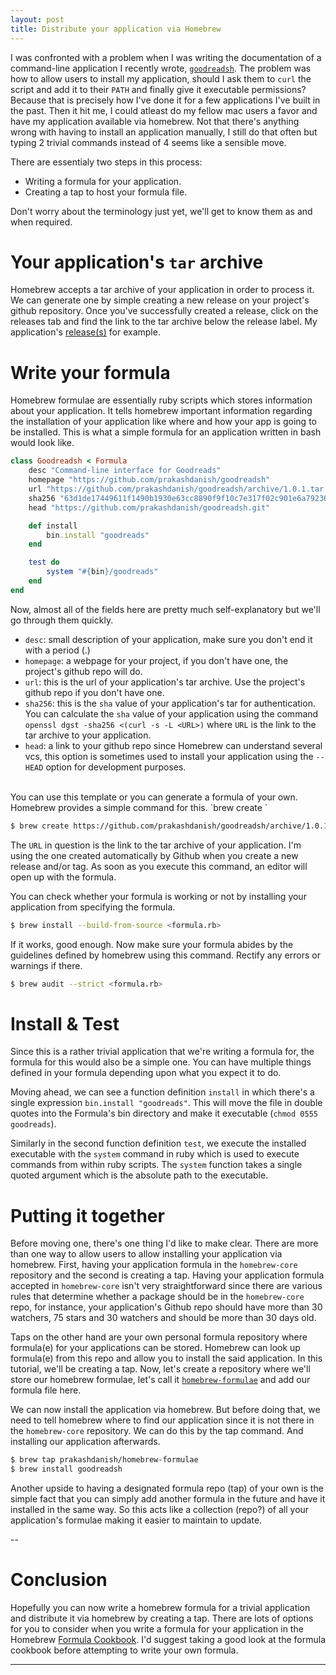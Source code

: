 ```yaml
---
layout: post
title: Distribute your application via Homebrew
---
```


I was confronted with a problem when I was writing the documentation of a command-line application I recently wrote, [`goodreadsh`](https://github.com/prakashdanish/goodreadsh). The problem was how to allow users to install my application, should I ask them to `curl` the script and add it to their `PATH` and finally give it executable permissions? Because that is precisely how I've done it for a few applications I've built in the past. Then it hit me, I could atleast do my fellow mac users a favor and have my application available via homebrew. Not that there's anything wrong with having to install an application manually, I still do that often but typing 2 trivial commands instead of 4 seems like a sensible move.

There are essentialy two steps in this process:

- Writing a formula for your application.
- Creating a tap to host your formula file.

Don't worry about the terminology just yet, we'll get to know them as and when required.

# Your application's `tar` archive
Homebrew accepts a tar archive of your application in order to process it. We can generate one by simple creating a new release on your project's github repository. Once you've successfully created a release, click on the releases tab and find the link to the tar archive below the release label. My application's [release(s)](https://github.com/prakashdanish/goodreadsh/releases) for example.

# Write your formula
Homebrew formulae are essentially ruby scripts which stores information about your application. It tells homebrew important information regarding the installation of your application like where and how your app is going to be installed. This is what a simple formula for an application written in bash would look like.

```ruby
class Goodreadsh < Formula
	desc "Command-line interface for Goodreads"
	homepage "https://github.com/prakashdanish/goodreadsh"
	url "https://github.com/prakashdanish/goodreadsh/archive/1.0.1.tar.gz"
	sha256 "63d1de17449611f1490b1930e63cc8890f9f10c7e317f02c901e6a79236c10e2"
	head "https://github.com/prakashdanish/goodreadsh.git"

	def install
		bin.install "goodreads"
	end

	test do
		system "#{bin}/goodreads"
	end
end
```


Now, almost all of the fields here are pretty much self-explanatory but we'll go through them quickly.

- `desc`: small description of your application, make sure you don't end it with a period (.)
- `homepage`: a webpage for your project, if you don't have one, the project's github repo will do. 
- `url`: this is the url of your application's tar archive. Use the project's github repo if you don't have one.
- `sha256`: this is the `sha` value of your application's tar for authentication. You can calculate the `sha` value of your application using the command `openssl dgst -sha256 <(curl -s -L <URL>)` where `URL` is the link to the tar archive to your application.
- `head`: a link to your github repo since Homebrew can understand several vcs, this option is sometimes used to install your application using the `--HEAD` option for development purposes.

<br>
You can use this template or you can generate a formula of your own. Homebrew provides a simple command for this. `brew create <URL>`

```sh
$ brew create https://github.com/prakashdanish/goodreadsh/archive/1.0.1.tar.gz
```

The `URL` in question is the link to the tar archive of your application. I'm using the one created automatically by Github when you create a new release and/or tag. As soon as you execute this command, an editor will open up with the formula.

You can check whether your formula is working or not by installing your application from specifying the formula.

```sh
$ brew install --build-from-source <formula.rb>
```

If it works, good enough. Now make sure your formula abides by the guidelines defined by homebrew using this command. Rectify any errors or warnings if there.

```sh
$ brew audit --strict <formula.rb>
```


# Install & Test
Since this is a rather trivial application that we're writing a formula for, the formula for this would also be a simple one. You can have multiple things defined in your formula depending upon what you expect it to do.

Moving ahead, we can see a function definition `install` in which there's a single expression `bin.install "goodreads"`. This will move the file in double quotes into the Formula's bin directory and make it executable (`chmod 0555 goodreads`).

Similarly in the second function definition `test`, we execute the installed executable with the `system` command in ruby which is used to execute commands from within ruby scripts. The `system` function takes a single quoted argument which is the absolute path to the executable. 

# Putting it together
Before moving one, there's one thing I'd like to make clear. There are more than one way to allow users to allow installing your application via homebrew. First, having your application formula in the `homebrew-core` repository and the second is creating a tap. Having your application formula accepted in `homebrew-core` isn't very straightforward since there are various rules that determine whether a package should be in the `homebrew-core` repo, for instance, your application's Github repo should have more than 30 watchers, 75 stars and 30 watchers and should be more than 30 days old.

Taps on the other hand are your own personal formula repository where formula(e) for your applications can be stored. Homebrew can look up formula(e) from this repo and allow you to install the said application. In this tutorial, we'll be creating a tap. Now, let's create a repository where we'll store our homebrew formulae, let's call it [`homebrew-formulae`](https://github.com/prakashdanish/homebrew-formulae) and add our formula file here. 

We can now install the application via homebrew. But before doing that, we need to tell homebrew where to find our application since it is not there in the `homebrew-core` repository. We can do this by the tap command. And installing our application afterwards.

```sh
$ brew tap prakashdanish/homebrew-formulae
$ brew install goodreadsh
```

Another upside to having a designated formula repo (tap) of your own is the simple fact that you can simply add another formula in the future and have it installed in the same way. So this acts like a collection (repo?) of all your application's formulae making it easier to maintain to update.

--

# Conclusion
Hopefully you can now write a homebrew formula for a trivial application and distribute it via homebrew by creating a tap.
There are lots of options for you to consider when you write a formula for your application in the Homebrew [Formula Cookbook](https://github.com/Homebrew/brew/blob/master/docs/Formula-Cookbook.md). I'd suggest taking a good look at the formula cookbook before attempting to write your own formula.

---
